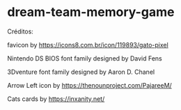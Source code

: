 # dream-team-memory-game

Créditos:

favicon by https://icons8.com.br/icon/119893/gato-pixel

Nintendo DS BIOS font family designed by David Fens

3Dventure font family designed by Aaron D. Chanel

Arrow Left icon by https://thenounproject.com/PajareeM/

Cats cards by https://inxanity.net/